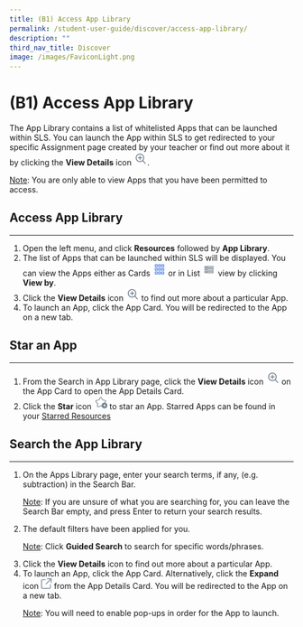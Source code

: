 ```yaml
---
title: (B1) Access App Library
permalink: /student-user-guide/discover/access-app-library/
description: ""
third_nav_title: Discover
image: /images/FaviconLight.png
---
```

<h1>(B1) Access App Library</h1>

<p>The App Library contains a list of whitelisted Apps that can be launched within SLS. You can launch the App within SLS to get redirected to your specific Assignment page created by your teacher or find out more about it by clicking the <strong>View Details</strong> icon <img style="width:1.5rem; display: inline;" src="/images/Icons/ViewDetails.svg">.</p>

<p><u>Note</u>: You are only able to view Apps that you have been permitted to access.</p>

<h2>Access App Library</h2>
<hr>
<ol>
<li>Open the left menu, and click <strong>Resources</strong> followed by <strong>App Library</strong>.</li>
<li>The list of Apps that can be launched within SLS will be displayed. You can view the Apps either as Cards <img style="width:1.5rem; display: inline;" src="/images/Icons/Card.png"> or in List <img style="width:1.5rem; display: inline;" src="/images/Icons/List.svg"> view by clicking <strong>View by</strong>.</li>
<li>Click the <strong>View Details</strong> icon <img style="width:1.5rem; display: inline;" src="/images/Icons/ViewDetails.svg"> to find out more about a particular App.</li>
		<li>To launch an App, click the App Card. You will be redirected to the App on a new tab.</li>
	</ol>
<h2>Star an App</h2>
<hr>
<ol>
<li>From the Search in App Library page, click the <strong>View Details</strong> icon <img style="width:1.5rem; display: inline;" src="/images/Icons/ViewDetails.svg"> on the App Card to open the App Details Card.</li>
<li>Click the <strong>Star</strong> icon <img style="width:1.5rem; display: inline;" src="/images/Icons/AddStar.svg"> to star an App. Starred Apps can be found in your <a target="_blank" href="/student-user-guide/organise/star-resources/">Starred Resources</a></li>	
</ol>
<h2>Search the App Library</h2>
<hr>
<ol>
<li>On the Apps Library page, enter your search terms, if any, (e.g. subtraction) in the Search Bar.</li>
<p><u>Note</u>: If you are unsure of what you are searching for, you can leave the Search Bar empty, and press Enter to return your search results.</p>
<li>The default filters have been applied for you.</li>
<p><u>Note</u>: Click <strong>Guided Search</strong> to search for specific words/phrases.</p>
<li>Click the <strong>View Details</strong> icon to find out more about a particular App.</li>
<li>To launch an App, click the App Card. Alternatively, click the <strong>Expand</strong> icon <img style="width:1.2rem; display: inline;" src="/images/Icons/external-link.svg"> from the App Details Card. You will be redirected to the App on a new tab.</li>
<p><u>Note</u>: You will need to enable pop-ups in order for the App to launch.</p></ol>